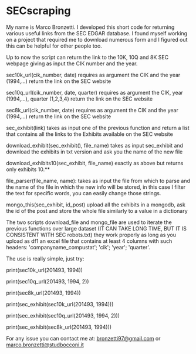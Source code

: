 # SECscraping
My name is Marco Bronzetti. I developed this short code for returning various useful links from the SEC EDGAR database. I found myself working on a project that required me to download numerous form and I figured out this can be helpful for other people too.

Up to now the script can return the link to the 10K, 10Q and 8K SEC webpage giving as input the CIK number and the year.

sec10k_url(cik_number, date) requires as argument the CIK and the year (1994,...) return the link on the SEC website

sec10q_url(cik_number, date, quarter) requires as argument the CIK, year (1994,...), quarter (1,2,3,4) return the link on the SEC website

sec8k_url(cik_number, date) requires as argument the CIK and the year (1994,...) return the link on the SEC website

sec_exhibit(link) takes as input one of the previous function and return a list that contains all the links to the Exhibits available on the SEC website

download_exhibit(sec_exhibit(), file_name) takes as input sec_exhibit and download the exhibits in txt version and ask you the name of the new file

download_exhibits10(sec_exhibit, file_name) exactly as above but returns only exhibits 10.**

file_parser(file_name, name): takes as input the file from which to parse and the name of the file in which the new info will be stored, in this case I filter the text for specific words, you can easily change those strings.

mongo_this(sec_exhibit, id_post) upload all the exhibits in a mongodb, ask the id of the post and store the whole file similarly to a value in a dictionary

The two scripts download_file and mongo_file are used to iterate the previous functions over large dataset (IT CAN TAKE LONG TIME, BUT IT IS CONSISTENT WITH SEC robots.txt) they work properly as long as you upload as df1 an excel file that contains at least 4 columns with such headers: 'companyname_compustat'; 'cik'; 'year'; 'quarter'.

The use is really simple, just try:

print(sec10k_url(201493, 1994))

print(sec10q_url(201493, 1994, 2))

print(sec8k_url(201493, 1994))

print(sec_exhibit(sec10k_url(201493, 1994)))

print(sec_exhibit(sec10q_url(201493, 1994, 2)))

print(sec_exhibit(sec8k_url(201493, 1994)))

For any issue you can contact me at: bronzetti97@gmail.com or marco.bronzetti@studbocconi.it

